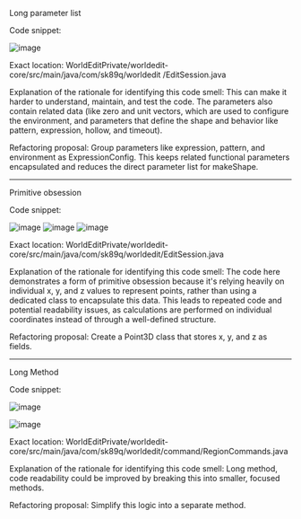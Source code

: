 Long parameter list

Code snippet:

![image](https://github.com/user-attachments/assets/dcfc0681-9819-4d34-9bf2-56fc3a4fa71c)


Exact location: WorldEditPrivate/worldedit-core/src/main/java/com/sk89q/worldedit
/EditSession.java

Explanation of the rationale for identifying this code smell: This can make it harder to understand, maintain, and test the code. The parameters also contain related data (like zero and unit vectors, which are used to configure the environment, and parameters that define the shape and behavior like pattern, expression, hollow, and timeout).

Refactoring proposal:  Group parameters like expression, pattern, and environment as ExpressionConfig. This keeps related functional parameters encapsulated and reduces the direct parameter list for makeShape.

-------------------------------------------------------------------------------------------------------------------------------------------------------------------
Primitive obsession

Code snippet:

![image](https://github.com/user-attachments/assets/4aa86486-c10d-4b9f-b198-3981d459c88d)
![image](https://github.com/user-attachments/assets/98a38608-e1cc-495d-966e-be24e95d6680)
![image](https://github.com/user-attachments/assets/6b403cb3-68a9-41b3-902e-a4352fc0d91e)




Exact location: WorldEditPrivate/worldedit-core/src/main/java/com/sk89q/worldedit/EditSession.java

Explanation of the rationale for identifying this code smell: The code here demonstrates a form of primitive obsession because it's relying heavily on individual x, y, and z values to represent points, rather than using a dedicated class to encapsulate this data. This leads to repeated code and potential readability issues, as calculations are performed on individual coordinates instead of through a well-defined structure.

Refactoring proposal: Create a Point3D class that stores x, y, and z as fields.

-------------------------------------------------------------------------------------------------------------------------------------------------------------------

Long Method

Code snippet:

![image](https://github.com/user-attachments/assets/91379cae-deaa-42d9-bd0a-ada934bf372d)

![image](https://github.com/user-attachments/assets/3e917a0c-155c-4d79-b0b6-6c04b1c3bdd9)

Exact location: WorldEditPrivate/worldedit-core/src/main/java/com/sk89q/worldedit/command/RegionCommands.java

Explanation of the rationale for identifying this code smell: Long method, code readability could be improved by breaking this into smaller, focused methods.

Refactoring proposal: Simplify this logic into a separate method.

